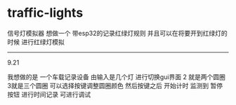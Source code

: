 # traffic-lights
信号灯模拟器
想做一个    带esp32的记录红绿灯规则  并且可以在将要开到红绿灯的时候  进行红绿灯模拟



------------------------------------
9.21


我想做的是    一个车载记录设备    由输入是几个灯   进行切换gui界面   2  就是两个圆圈   3就是三个圆圈    可以选择按键调整圆圈颜色     然后按键之后  开始计时     监测到  暂停按钮   进行时间记录  可进行调试